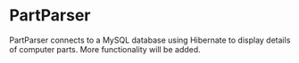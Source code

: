 # PartParser
 PartParser connects to a MySQL database using Hibernate to display details of computer parts. More functionality will be added.
